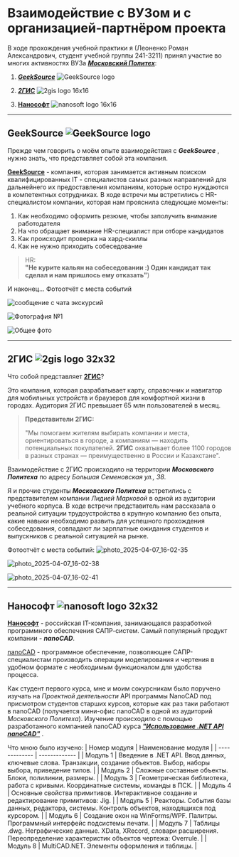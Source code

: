 # Взаимодействие с ВУЗом и с организацией-партнёром проекта
В ходе прохождения учебной практики я (Леоненко Роман Александрович, студент учебной группы 241-3211) принял участие во многих активностях ВУЗа [_**Московский Политех**_](https://mospolytech.ru/):
1. [_**GeekSource**_](https://github.com/k0swel/practice-2025/blob/main/docs/test.md#geeksource) ![GeekSource logo](https://github.com/user-attachments/assets/110e4636-b3d3-44a2-94ee-02ea123664c9)

2. [_**2ГИС**_](https://github.com/k0swel/practice-2025/blob/main/docs/test.md#2%D0%B3%D0%B8%D1%81-) ![2gis logo 16x16](https://github.com/user-attachments/assets/78b2211c-f0a5-49ea-874b-82beab6f983f)

3.  [**Нанософт**](https://github.com/k0swel/practice-2025/edit/main/docs/%D0%B2%D0%B7%D0%B0%D0%B8%D0%BC%D0%BE%D0%B4%D0%B5%D0%B9%D1%81%D1%82%D0%B2%D0%B8%D0%B5.md#%D0%BD%D0%B0%D0%BD%D0%BE%D1%81%D0%BE%D1%84%D1%82-) ![nanosoft logo 16x16](https://github.com/user-attachments/assets/b8e2b179-24e8-4fc4-9ed6-ca455a0d72f1)

--- 
## GeekSource ![GeekSource logo](https://github.com/user-attachments/assets/e34e5989-2735-4140-961a-4280959fe09a)
Прежде чем говорить о моём опыте взаимодействия с _**GeekSource**_ , нужно знать, что представляет собой эта компания.  
  
**[GeekSource](https://geeksource.ru/)** - компания, которая занимается активным поиском квалифицированных IT - специалистов самых разных направлений для дальнейнего их предоставления компаниям, которые остро нуждаются в компетентных сотрудниках.
В ходе встречи мы встретились с HR-специалистом компании, которая нам прояснила следующие моменты:  
1. Как необходимо оформить резюме, чтобы заполучить внимание работодателя
2. На что обращает внимание HR-специалист при отборе кандидатов
3. Как происходит проверка на хард-скиллы
4. Как не нужно приходить собеседование
> HR:  
> **"Не курите кальян на собеседовании :) Один кандидат так сделал и нам пришлось ему отказать"**)

  
И наконец... Фотоотчёт с места событий    


![сообщение с чата экскурсий](https://github.com/user-attachments/assets/a84b173f-1f9d-4593-8f25-213c4df89ff5)  

  
![Фотография №1](https://github.com/user-attachments/assets/3dbde2b2-bdf6-402f-80ed-4d916f0a9db6)  

  
![Общее фото](https://github.com/user-attachments/assets/7704564e-fb35-44e7-8c4e-003c029f0511)

---
## 2ГИС ![2gis logo 32x32](https://github.com/user-attachments/assets/7c146cf7-11ed-41f9-88ea-ef8e9de1cbf6)
Что собой представляет **[2ГИС](https://2gis.ru/)**?  

Это компания, которая разрабатывает карту, справочник и навигатор для мобильных устройств и браузеров для комфортной жизни в городах. Аудитория 2ГИС превышает 65 млн пользователей в месяц.

> **Представители 2ГИС:**
> 
> "Мы помогаем жителям выбирать компании и места, ориентироваться в городе, а компаниям — находить потенциальных покупателей. **2ГИС** охватывает более 1100 городов в разных странах  — преимущественно в России и Казахстане".

Взаимодействие с 2ГИС происходило на территории _**Московского Политеха**_ по адресу _Большая Семеновская ул., 38_.  

Я и прочие студенты _**Московского Политеха**_ встретились с представителем компании _Лидией Марковой_ в одной из аудитории учебного корпуса. В ходе встречи представитель нам рассказала о реальной ситуации трудоустройства в крупную компанию без опыта, какие навыки необходимо развить для успешного прохождения собеседования, совпадают ли зарплатные ожидания студентов и выпускников с реальной ситуацией на рынке.  

Фотоотчёт с места событий:
![photo_2025-04-07_16-02-35](https://github.com/user-attachments/assets/b1ee32d6-ffc7-4d4b-ab74-68a14b7ca488)  

![photo_2025-04-07_16-02-38](https://github.com/user-attachments/assets/150a498a-273b-42ab-a532-66197b4376c1)  

![photo_2025-04-07_16-02-41](https://github.com/user-attachments/assets/723c9047-e667-4743-bf01-2b5a851a7b6b)

---
## Нанософт ![nanosoft logo 32x32](https://github.com/user-attachments/assets/92081ec9-699a-4394-adde-4ad08ef707d5)
__**[Нанософт](https://www.nanocad.ru/)**__ - российская IT-компания, занимающаяся разработкой программного обеспечения САПР-систем. Самый популярный продукт компании - _**nanoCAD**_.  

[nanoCAD](https://www.nanocad.ru/) - программное обеспечение, позволяющее САПР-специалистам производить операции моделирования и чертения в удобном формате с необходимым функционалом для удобства процесса.  

Как студент первого курса, мне и моим сокурсникам было поручено изучать на _Проектной деятельности_ API программы NanoCAD под присмотром студентов старших курсов, которые как раз таки работают в nanoCAD (получается мини-офис nanoCAD в одной из аудиторий _Московского Политеха_). Изучение происходило с помощью разработанного компанией nanoCAD курса _**["Использование .NET API nanoCAD"](https://moodletest.nanodev.ru/course/view.php?id=4)**_ .

Что мною было изучено:
| Номер модуля  | Наименование модуля |
| ------------- | ------------- |
| Модуль 1  | Введение в .NET API. Ввод данных, ключевые слова. Транзакции, создание объектов. Выбор, наборы выбора, приведение типов.  |
| Модуль 2  | Сложные составные объекты. Блоки, полилинии, размеры.  |
| Модуль 3 | Геометрическая библиотека, работа с кривыми. Координатные системы, команды в ПСК.  |
| Модуль 4 | Основные свойства примитивов. Интерактивное создание и редактирование примитивов: Jig. |
| Модуль 5 | Реакторы. События базы данных, редактора, системы. Контроль объектов, находящихся под курсором. |
| Модуль 6 | Создание окон на WinForms/WPF. Палитры. Программный интерфейс подсистемы печати. |
| Модуль 7 | Таблицы .dwg. Неграфические данные. XData, XRecord, словари расширения. Переопределение характеристик объектов чертежа: Overrule. |
| Модуль 8 | MultiCAD.NET. Элементы оформления и таблицы. |

